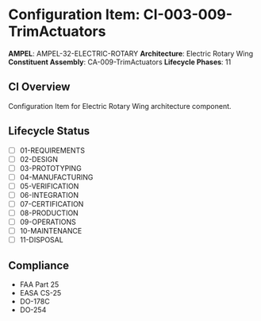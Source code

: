 # Configuration Item: CI-003-009-TrimActuators

**AMPEL**: AMPEL-32-ELECTRIC-ROTARY
**Architecture**: Electric Rotary Wing
**Constituent Assembly**: CA-009-TrimActuators
**Lifecycle Phases**: 11

## CI Overview
Configuration Item for Electric Rotary Wing architecture component.

## Lifecycle Status
- [ ] 01-REQUIREMENTS
- [ ] 02-DESIGN
- [ ] 03-PROTOTYPING
- [ ] 04-MANUFACTURING
- [ ] 05-VERIFICATION
- [ ] 06-INTEGRATION
- [ ] 07-CERTIFICATION
- [ ] 08-PRODUCTION
- [ ] 09-OPERATIONS
- [ ] 10-MAINTENANCE
- [ ] 11-DISPOSAL

## Compliance
- FAA Part 25
- EASA CS-25
- DO-178C
- DO-254
